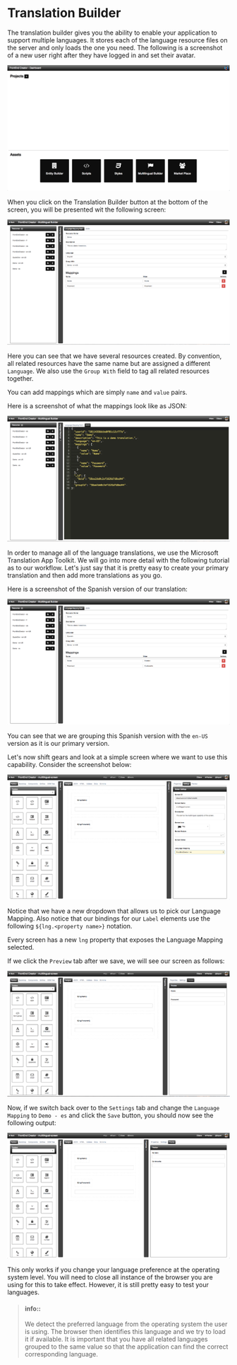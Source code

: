 # Translation Builder

The translation builder gives you the ability to enable your application to support multiple languages. It stores each of the language resource files on the server and only loads the one you need. The following is a screenshot of a new user right after they have logged in and set their avatar.

![Translation Projects](../../assets/images/demo-projects.png)

When you click on the Translation Builder button at the bottom of the screen, you will be presented wit the following screen:

![Translation Form](../../assets/images/multilingual-form.png)

Here you can see that we have several resources created. By convention, all related resources have the same name but are assigned a different `Language`. We also use the `Group With` field to tag all related resources together.

You can add mappings which are simply `name` and `value` pairs.

Here is a screenshot of what the mappings look like as JSON:

![Translation JSON](../../assets/images/multilingual-json.png)

In order to manage all of the language translations, we use the Microsoft Translation App Toolkit. We will go into more detail with the following tutorial as to our workflow. Let's just say that it is pretty easy to create your primary translation and then add more translations as you go.

Here is a screenshot of the Spanish version of our translation:

![Translation Form](../../assets/images/multilingual-form-es.png)

You can see that we are grouping this Spanish version with the `en-US` version as it is our primary version.

Let's now shift gears and look at a simple screen where we want to use this capability. Consider the screenshot below:

![Translation Screen](../../assets/images/multilingual-screen.png)

Notice that we have a new dropdown that allows us to pick our Language Mapping. Also notice that our bindings for our `Label` elements use the following `${lng.<property name>}` notation. 

Every screen has a new `lng` property that exposes the Language Mapping selected.

If we click the `Preview` tab after we save, we will see our screen as follows:

![Translation Screen Preview](../../assets/images/multilingual-screen-preview.png)

Now, if we switch back over to the `Settings` tab and change the `Language Mapping` to `Demo - es` and click the `Save` button, you should now see the following output:

![Translation Screen Preview Spanish](../../assets/images/multilingual-screen-preview-es.png)

This only works if you change your language preference at the operating system level. You will need to close all instance of the browser you are using for this to take effect. However, it is still pretty easy to test your languages. 

> #### info::
> We detect the preferred language from the operating system the user is using. The browser then identifies this language and we try to load it if available. It is important that you have all related languages grouped to the same value so that the application can find the correct corresponding language. 
